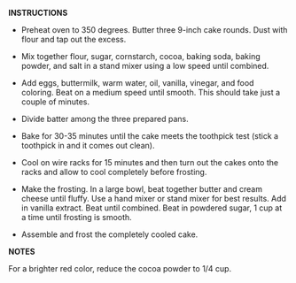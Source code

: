 **INSTRUCTIONS**

- Preheat oven to 350 degrees. Butter three 9-inch cake rounds. Dust with flour and tap out the excess.

- Mix together flour, sugar, cornstarch, cocoa, baking soda, baking powder, and salt in a stand mixer using a low speed until combined.

- Add eggs, buttermilk, warm water, oil, vanilla, vinegar, and food coloring. Beat on a medium speed until smooth. This should take just a couple of minutes.

- Divide batter among the three prepared pans.

- Bake for 30-35 minutes until the cake meets the toothpick test (stick a toothpick in and it comes out clean).

- Cool on wire racks for 15 minutes and then turn out the cakes onto the racks and allow to cool completely before frosting.

- Make the frosting. In a large bowl, beat together butter and cream cheese until fluffy. Use a hand mixer or stand mixer for best results. Add in vanilla extract. Beat until combined. Beat in powdered sugar, 1 cup at a time until frosting is smooth.

- Assemble and frost the completely cooled cake.

  

**NOTES**

For a brighter red color, reduce the cocoa powder to 1/4 cup. 

